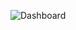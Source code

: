![Dashboard](https://github.com/Bubllo/Sales_report/assets/102230786/03d5560e-9f7b-4256-81e4-f92446d24bca)
